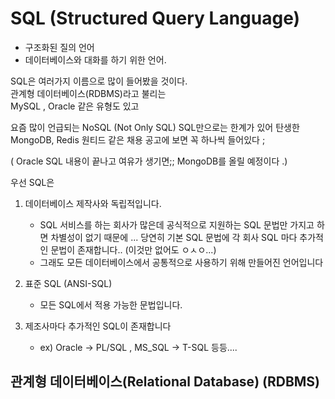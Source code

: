 # SQL (Structured Query Language)

- 구조화된 질의 언어
- 데이터베이스와 대화를 하기 위한 언어.


SQL은 여러가지 이름으로 많이 들어봤을 것이다.  
관계형 데이터베이스(RDBMS)라고 불리는   
MySQL , Oracle 같은 유형도 있고   

요즘 많이 언급되는 NoSQL (Not Only SQL) SQL만으로는 한계가 있어 탄생한   
MongoDB, Redis 원티드 같은 채용 공고에 보면 꼭 하나씩 들어있다 ; 


( Oracle SQL 내용이 끝나고 여유가 생기면;; MongoDB를 올릴 예정이다 .)   


우선 SQL은

1. 데이터베이스 제작사와 독립적입니다.
	- SQL 서비스를 하는 회사가 많은데 공식적으로 지원하는 SQL 문법만 가지고 하면 차별성이 없기 때문에 ... 당연히 기본 SQL 문법에 각 회사 SQL 마다 추가적인 문법이 존재합니다.. (이것만 없어도 ㅇㅅㅇ...)
	- 그래도 모든 데이터베이스에서 공통적으로 사용하기 위해 만들어진 언어입니다

2. 표준 SQL (ANSI-SQL)
	- 모든 SQL에서 적용 가능한 문법입니다. 
3.  제조사마다 추가적인 SQL이 존재합니다
	- ex) Oracle -> PL/SQL , MS_SQL -> T-SQL 등등....

## 관계형 데이터베이스(Relational Database) (RDBMS) 
